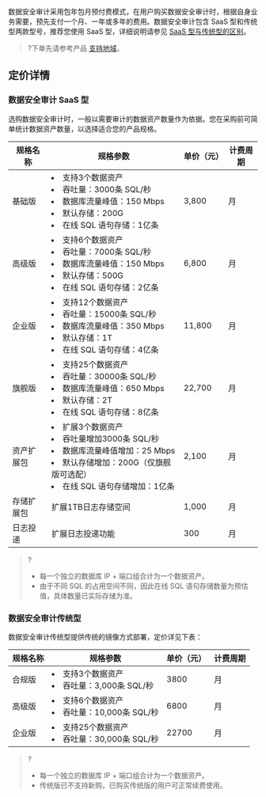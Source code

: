数据安全审计采用包年包月预付费模式，在用户购买数据安全审计时，根据自身业务需要，预先支付一个月、一年或多年的费用。数据安全审计包含 SaaS 型和传统型两款型号，推荐您使用 SaaS 型，详细说明请参见 [SaaS 型与传统型的区别](https://cloud.tencent.com/document/product/856/64701)。
>?下单先请参考产品 [支持地域](https://cloud.tencent.com/document/product/856/73598)。

## 定价详情
### 数据安全审计 SaaS 型
选购数据安全审计时，一般以需要审计的数据资产数量作为依据。您在采购前可简单统计数据资产数量，以选择适合您的产品规格。

| **规格名称** | 规格参数                                                     | **单价（元）** | **计费周期** |
| ------------ | ------------------------------------------------------------ | -------------- | ------------ |
| 基础版       | <li>支持3个数据资产</li><li>吞吐量：3000条 SQL/秒</li><li>数据库流量峰值：150 Mbps</li><li>默认存储：200G</li><li>在线 SQL 语句存储：1亿条</li>| 3,800           | 月           |
| 高级版       | <li>支持6个数据资产</li><li>吞吐量：7000条 SQL/秒</li><li>数据库流量峰值：150 Mbps</li><li>默认存储：500G</li><li>在线 SQL 语句存储：2亿条 </li>       | 6,800           | 月           |
| 企业版       | <li>支持12个数据资产</li><li>吞吐量：15000条 SQL/秒</li><li>数据库流量峰值：350 Mbps</li><li>默认存储：1T</li><li>在线 SQL 语句存储：4亿条</li>     | 11,800          | 月           |
| 旗舰版       | <li>支持25个数据资产</li><li>吞吐量：30000条 SQL/秒</li><li>数据库流量峰值：650 Mbps</li><li>默认存储：2T</li><li>在线 SQL 语句存储：8亿条</li>        | 22,700          | 月           |
| 资产扩展包   |<li>扩展3个数据资产</li><li>吞吐量增加3000条 SQL/秒</li><li>数据库流量峰值增加：25 Mbps</li><li>默认存储增加：200G（仅旗舰版可选配）</li><li>在线 SQL 语句存储增加：1亿条</li> | 2,100           | 月           |
| 存储扩展包   | 扩展1TB日志存储空间                                          | 1,000           | 月           |
| 日志投递   | 扩展日志投递功能                                          | 300           | 月           |

>?
>- 每一个独立的数据库 IP + 端口组合计为一个数据资产。
>- 由于不同 SQL 的占用空间不同，因此在线 SQL 语句存储数量为预估值，具体数量已实际存储为准。
### 数据安全审计传统型
数据安全审计传统型提供传统的镜像方式部署，定价详见下表：

| **规格名称** | **规格参数**         | **单价（元）** | **计费周期** |
| ------------ | ---------------- | -------------- | ------------ |
| 合规版       | <li>支持3个数据资产</li><li>吞吐量：3,000条 SQL/秒</li>	  | 3800           | 月           |
| 高级版       | <li>支持6个数据资产</li><li>吞吐量：10,000条 SQL/秒</li>  | 6800           | 月           |
| 企业版       | <li>支持25个数据资产</li><li>吞吐量：30,000条 SQL/秒</li>	 | 22700          | 月           |

>?
>- 每一个独立的数据库 IP + 端口组合计为一个数据资产。
>- 传统版已不支持新购，已购买传统版的用户可正常续费使用。

